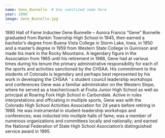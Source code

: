 ```yaml
---
name: Gene_Bunnelle  # Use sanitized name here
year: 1990
image: Gene_Bunnelle.jpg
---
```


1990 Hall of Fame Inductee Gene Bunnelle – Aurora
Francis “Gene” Bunnelle graduated from Rankin Township High School in 1945, then earned a bachelor’s
degree from Buena Vista College in Storm Lake, Iowa, in 1950 and a master’s degree in 1959 from Western
State College in Gunnison and made his mark in the Rocky Mountains.
A legendary figure in the Association from 1965 until his retirement in 1988, Gene had at various times
during his tenure the primary administrative responsibility for each of the sports and activities
sanctioned by the CHSAA. His commitment to the students of Colorado is legendary and perhaps best
represented by his work in developing the CHSAA ' s student council leadership workshops and
conferences
Gene was a familiar administrator on the Western Slope, where he served as a teacher/coach at Fruita Junior
High School as well as principal at Roaring Fork High School in Carbondale.
Active in rules interpretations and officiating in multiple sports, Gene was with the Colorado High School
Activities Association for 24 years before retiring in 1988. He was instrumental in student-leadership
workshops and conferences; was inducted into multiple halls of fame; was a member of numerous
organizations and committees locally and nationally; and earned the National Federation of State High School
Association’s distinguished service award in 1995.